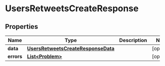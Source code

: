 

# UsersRetweetsCreateResponse


## Properties

| Name | Type | Description | Notes |
|------------ | ------------- | ------------- | -------------|
|**data** | [**UsersRetweetsCreateResponseData**](UsersRetweetsCreateResponseData.md) |  |  [optional] |
|**errors** | [**List&lt;Problem&gt;**](Problem.md) |  |  [optional] |



